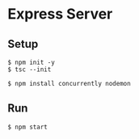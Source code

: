 # Express Server

## Setup

    $ npm init -y
    $ tsc --init

    $ npm install concurrently nodemon

## Run

    $ npm start
